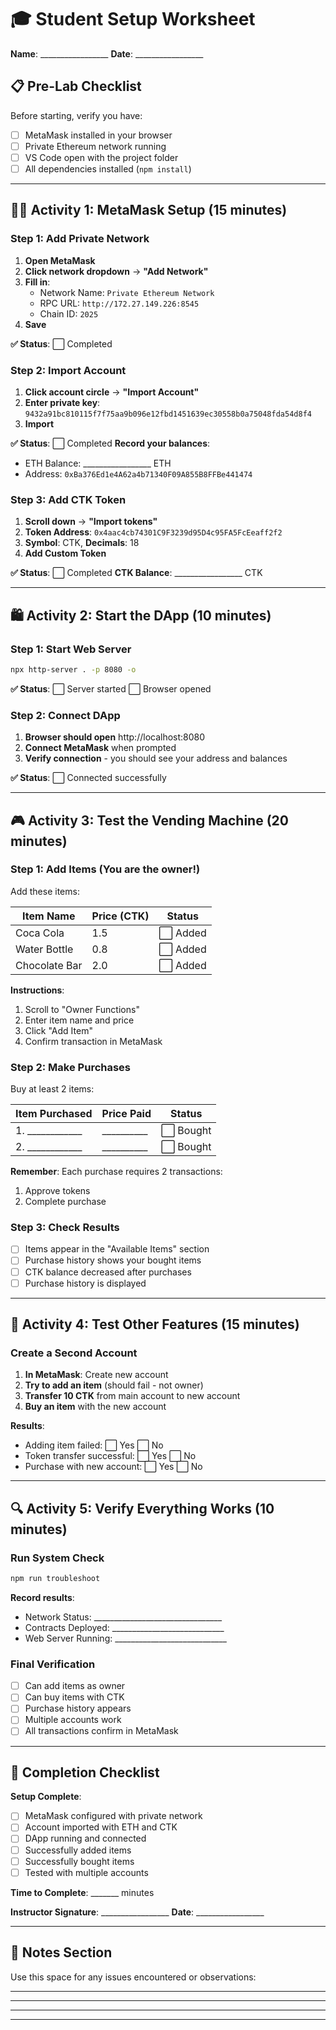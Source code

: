 # 🎓 Student Setup Worksheet

**Name**: _________________ **Date**: _________________

## 📋 Pre-Lab Checklist
Before starting, verify you have:
- [ ] MetaMask installed in your browser
- [ ] Private Ethereum network running
- [ ] VS Code open with the project folder
- [ ] All dependencies installed (`npm install`)

---

## 🏃‍♂️ Activity 1: MetaMask Setup (15 minutes)

### Step 1: Add Private Network
1. **Open MetaMask**
2. **Click network dropdown** → **"Add Network"**
3. **Fill in**:
   - Network Name: `Private Ethereum Network`
   - RPC URL: `http://172.27.149.226:8545`
   - Chain ID: `2025`
4. **Save**

**✅ Status**: ⬜ Completed

### Step 2: Import Account
1. **Click account circle** → **"Import Account"**
2. **Enter private key**: `9432a91bc810115f7f75aa9b096e12fbd1451639ec30558b0a75048fda54d8f4`
3. **Import**

**✅ Status**: ⬜ Completed
**Record your balances**:
- ETH Balance: _________________ ETH
- Address: `0xBa376Ed1e4A62a4b71340F09A855B8FFBe441474`

### Step 3: Add CTK Token
1. **Scroll down** → **"Import tokens"**
2. **Token Address**: `0x4aac4cb74301C9F3239d95D4c95FA5FcEeaff2f2`
3. **Symbol**: CTK, **Decimals**: 18
4. **Add Custom Token**

**✅ Status**: ⬜ Completed
**CTK Balance**: _________________ CTK

---

## 🛍️ Activity 2: Start the DApp (10 minutes)

### Step 1: Start Web Server
```bash
npx http-server . -p 8080 -o
```

**✅ Status**: ⬜ Server started ⬜ Browser opened

### Step 2: Connect DApp
1. **Browser should open** http://localhost:8080
2. **Connect MetaMask** when prompted
3. **Verify connection** - you should see your address and balances

**✅ Status**: ⬜ Connected successfully

---

## 🎮 Activity 3: Test the Vending Machine (20 minutes)

### Step 1: Add Items (You are the owner!)
Add these items:

| Item Name | Price (CTK) | Status |
|-----------|-------------|---------|
| Coca Cola | 1.5 | ⬜ Added |
| Water Bottle | 0.8 | ⬜ Added |
| Chocolate Bar | 2.0 | ⬜ Added |

**Instructions**:
1. Scroll to "Owner Functions"
2. Enter item name and price
3. Click "Add Item"
4. Confirm transaction in MetaMask

### Step 2: Make Purchases
Buy at least 2 items:

| Item Purchased | Price Paid | Status |
|----------------|------------|---------|
| 1. ____________ | __________ | ⬜ Bought |
| 2. ____________ | __________ | ⬜ Bought |

**Remember**: Each purchase requires 2 transactions:
1. Approve tokens
2. Complete purchase

### Step 3: Check Results
- [ ] Items appear in the "Available Items" section
- [ ] Purchase history shows your bought items
- [ ] CTK balance decreased after purchases
- [ ] Purchase history is displayed

---

## 🔧 Activity 4: Test Other Features (15 minutes)

### Create a Second Account
1. **In MetaMask**: Create new account
2. **Try to add an item** (should fail - not owner)
3. **Transfer 10 CTK** from main account to new account
4. **Buy an item** with the new account

**Results**:
- Adding item failed: ⬜ Yes ⬜ No
- Token transfer successful: ⬜ Yes ⬜ No  
- Purchase with new account: ⬜ Yes ⬜ No

---

## 🔍 Activity 5: Verify Everything Works (10 minutes)

### Run System Check
```bash
npm run troubleshoot
```

**Record results**:
- Network Status: ________________________________
- Contracts Deployed: ____________________________
- Web Server Running: ____________________________

### Final Verification
- [ ] Can add items as owner
- [ ] Can buy items with CTK
- [ ] Purchase history appears
- [ ] Multiple accounts work
- [ ] All transactions confirm in MetaMask

---

## 🎉 Completion Checklist

**Setup Complete**:
- [ ] MetaMask configured with private network
- [ ] Account imported with ETH and CTK
- [ ] DApp running and connected
- [ ] Successfully added items
- [ ] Successfully bought items
- [ ] Tested with multiple accounts

**Time to Complete**: _______ minutes

**Instructor Signature**: _________________ **Date**: _________________

---

## 📝 Notes Section
Use this space for any issues encountered or observations:

_________________________________________________
_________________________________________________
_________________________________________________
_________________________________________________
